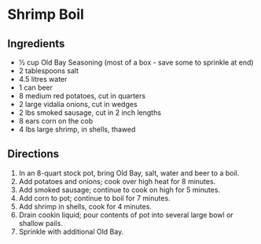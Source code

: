 # Shrimp Boil

## Ingredients
* 1⁄2 cup Old Bay Seasoning (most of a box - save some to sprinkle at end)
* 2 tablespoons salt
* 4.5 litres water
* 1 can beer
* 8 medium red potatoes, cut in quarters
* 2 large vidalia onions, cut in wedges
* 2 lbs smoked sausage, cut in 2 inch lengths
* 8 ears corn on the cob
* 4 lbs large shrimp, in shells, thawed

## Directions
1. In an 8-quart stock pot, bring Old Bay, salt, water and beer to a boil.
2. Add potatoes and onions; cook over high heat for 8 minutes.
3. Add smoked sausage; continue to cook on high for 5 minutes.
4. Add corn to pot; continue to boil for 7 minutes.
5. Add shrimp in shells, cook for 4 minutes.
6. Drain cookin liquid; pour contents of pot into several large bowl or shallow pails.
7. Sprinkle with additional Old Bay.
